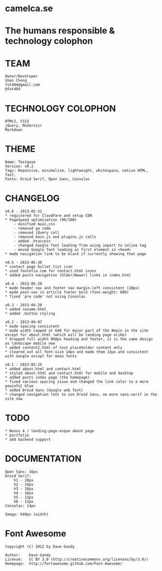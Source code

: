 # camelca.se
# The humans responsible & technology colophon

# TEAM

    Owner/Developer
    Shen Chong
    fat404@gmail.com
    @fat404

# TECHNOLOGY COLOPHON

    HTML5, CSS3
    jQuery, Modernizr
    Markdown

# THEME
  
    Name: Textgasm
    Version: v0.2
    Tags: Reponsive, minimalism, lightweight, whitespace, native HTML, fast.
    Fonts: Droid Serif, Open Sans, Consolas

# CHANGELOG

    v0.6 - 2013-05-31
    * registered for CloudFare and setup CDN
    * PageSpeed optimization (99/100)
        - minified main.css
        - removed ga code
        - removed jQuery call
        - removed main.js and plugins.js calls
        - added .htaccess
        - changed Google font loading from using import to inline tag
        - moved Google font loading as first element in <head>
    * made navigation link to be black if currently showing that page

    v0.5 - 2013-05-30
    * contact page bullet list icon
    * used fontello.com for contact.html icons
    * added posts navigation (Older/Newer) links in index.html

    v0.4 - 2013-05-20
    * made header nav and footer nav margin-left consistent (10px)
    * made post-nav in article footer bold (font-weight: 600)
    * fixed 'pre code' not using Consolas

    v0.3 - 2013-04-20
    * added resume.html
    * added .button styling

    v0.2 - 2013-04-07
    * made spacing consistent
    * made width capped at 640 for major part of the #main in the site except for about.html (which will be landing page alike)
    * dropped full width 960px heading and footer, it is the same design as landscape mobile now
    * added content2.html of text placeholder content only
    * cleared out all font-size 14px and made them 13px and consistent with Google except for mono fonts

    v0.1 - 2013-03-25
    * added about.html and contact.html
    * styled about.html and contact.html for mobile and desktop
    * added posts index page (the homepage)
    * fixed various spacing issue and changed the link color to a more peaceful blue
    * added Droid Sans (Google web font)
    * changed navigation font to use Droid Sans, no more sans-serif in the site now

# TODO
  
    * Nexus 4 / landing-page-esque about page
    * portfolio
    * add backend support

# DOCUMENTATION

    Open Sans: 16px
    Droid Serif:
        h1 - 28px
        h2 - 24px
        h3 - 18px
        h4 - 16px
        h5 - 13px
        h6 - 12px
    Consolas: 14px

    Image: 640px (width)

# Font Awesome

    Copyright (C) 2012 by Dave Gandy

    Author:    Dave Gandy
    License:   CC BY 3.0 (http://creativecommons.org/licenses/by/3.0/)
    Homepage:  http://fortawesome.github.com/Font-Awesome/